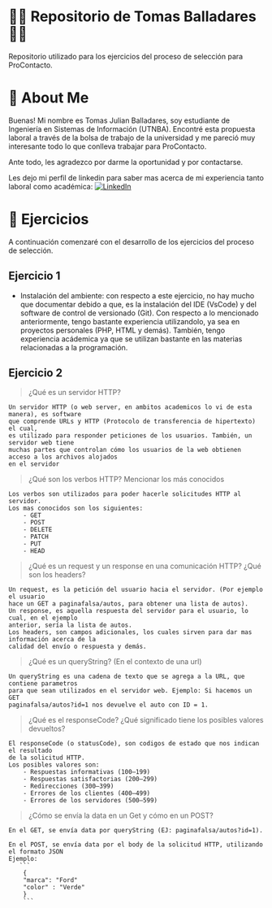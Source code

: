 
# 🚀🚀 Repositorio de Tomas Balladares 🚀🚀

Repositorio utilizado para los ejercicios del proceso de selección para ProContacto.

# 🚀 About Me


Buenas! Mi nombre es Tomas Julian Balladares, soy estudiante de Ingeniería en Sistemas de Información (UTNBA). Encontré esta propuesta laboral a través de la bolsa de trabajo de la universidad y me pareció muy interesante todo lo que conlleva trabajar para ProContacto.

Ante todo, les agradezco por darme la oportunidad y por contactarse.

Les dejo mi perfil de linkedin para saber mas acerca de mi experiencia tanto laboral como académica:
[![LinkedIn](https://content.linkedin.com/content/dam/me/business/en-us/amp/brand-site/v2/bg/LI-Bug.svg.original.svg)](https://www.linkedin.com/in/tomas-balladares-813563225/)


# 🚀 Ejercicios

A continuación comenzaré con el desarrollo de los ejercicios del proceso de selección.


## Ejercicio 1
- Instalación del ambiente: con respecto a este ejercicio, no hay mucho que documentar debido a que, es la instalación del IDE (VsCode) y del software de control de versionado (Git). Con respecto a lo mencionado anteriormente, tengo bastante experiencia utilizandolo, ya sea en proyectos personales (PHP, HTML y demás). También, tengo experiencia acádemica ya que se utilizan bastante en las materias relacionadas a la programación.

## Ejercicio 2

> ¿Qué es un servidor HTTP?

    Un servidor HTTP (o web server, en ambitos academicos lo vi de esta manera), es software
    que comprende URLs y HTTP (Protocolo de transferencia de hipertexto) el cual, 
    es utilizado para responder peticiones de los usuarios. También, un servidor web tiene
    muchas partes que controlan cómo los usuarios de la web obtienen acceso a los archivos alojados 
    en el servidor

> ¿Qué son los verbos HTTP? Mencionar los más conocidos

    Los verbos son utilizados para poder hacerle solicitudes HTTP al servidor.
    Los mas conocidos son los siguientes:
        - GET
        - POST
        - DELETE
        - PATCH
        - PUT
        - HEAD

 > ¿Qué es un request y un response en una comunicación HTTP? ¿Qué son los headers?

    Un request, es la petición del usuario hacia el servidor. (Por ejemplo el usuario
    hace un GET a paginafalsa/autos, para obtener una lista de autos).
    Un response, es aquella respuesta del servidor para el usuario, lo cual, en el ejemplo
    anterior, sería la lista de autos.
    Los headers, son campos adicionales, los cuales sirven para dar mas información acerca de la
    calidad del envío o respuesta y demás.

> ¿Qué es un queryString? (En el contexto de una url)

    Un queryString es una cadena de texto que se agrega a la URL, que contiene parametros
    para que sean utilizados en el servidor web. Ejemplo: Si hacemos un GET
    paginafalsa/autos?id=1 nos devuelve el auto con ID = 1.

> ¿Qué es el responseCode? ¿Qué significado tiene los posibles valores devueltos?

    El responseCode (o statusCode), son codigos de estado que nos indican el resultado
    de la solicitud HTTP.
    Los posibles valores son:
        - Respuestas informativas (100–199)
        - Respuestas satisfactorias (200–299)
        - Redirecciones (300–399)
        - Errores de los clientes (400–499)
        - Errores de los servidores (500–599) 
  
> ¿Cómo se envía la data en un Get y cómo en un POST?

    En el GET, se envía data por queryString (EJ: paginafalsa/autos?id=1).

    En el POST, se envía data por el body de la solicitud HTTP, utilizando el formato JSON
    Ejemplo:
       ```
        {
        "marca": "Ford"
        "color" : "Verde"
        }
        ```
